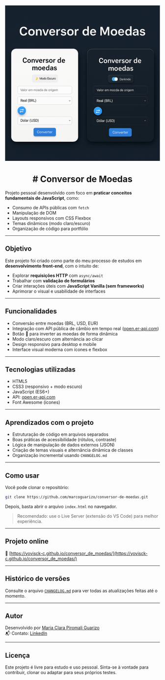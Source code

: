 <p align="center">
  <img src="./capa_projeto.png" alt="Capa do projeto Conversor de Moedas" />
</p>

<h1 align="center"># Conversor de Moedas</h1>

Projeto pessoal desenvolvido com foco em **praticar conceitos fundamentais de JavaScript**, como:

- Consumo de APIs públicas com `fetch`
- Manipulação de DOM
- Layouts responsivos com CSS Flexbox
- Temas dinâmicos (modo claro/escuro)
- Organização de código para portfólio

----------

##  Objetivo

Este projeto foi criado como parte do meu processo de estudos em **desenvolvimento front-end**, com o intuito de:

- Explorar **requisições HTTP** com `async/await`
- Trabalhar com **validação de formulários**
- Criar interações úteis com **JavaScript Vanilla (sem frameworks)**
- Aprimorar o visual e usabilidade de interfaces

----------

##  Funcionalidades

- Conversão entre moedas (BRL, USD, EUR)
- Integração com API pública de câmbio em tempo real ([open.er-api.com](https://www.exchangerate-api.com/))
- Botão 🔁 para inverter as moedas de forma dinâmica
- Modo claro/escuro com alternância ao clicar
- Design responsivo para desktop e mobile
- Interface visual moderna com ícones e flexbox

----------

##  Tecnologias utilizadas

- HTML5
- CSS3 (responsivo + modo escuro)
- JavaScript (ES6+)
- API: [open.er-api.com](https://www.exchangerate-api.com/)
- Font Awesome (ícones)

----------

##  Aprendizados com o projeto

- Estruturação de código em arquivos separados
- Boas práticas de acessibilidade (rótulos, contraste)
- Lógica de manipulação de dados externos (JSON)
- Criação de temas visuais e alternância dinâmica de classes
- Organização incremental usando `CHANGELOG.md`

----------

##  Como usar

Você pode clonar o repositório:

```bash
git clone https://github.com/marcoguarizo/conversor-de-moedas.git
```

Depois, basta abrir o arquivo `index.html` no navegador.

>  Recomendado: use o Live Server (extensão do VS Code) para melhor experiência.

----------

##  Projeto online

🔗 [https://yovisck-c.github.io/conversor_de_moedas/](https://yovisck-c.github.io/conversor_de_moedas/)

----------

##  Histórico de versões

Consulte o arquivo [`CHANGELOG.md`](./CHANGELOG.md) para ver todas as atualizações feitas até o momento.

----------

##  Autor

Desenvolvido por [Maria Clara Piromali Guarizo](https://github.com/yovisck-c)\
📬 Contato: [LinkedIn](https://www.linkedin.com/in/maria-clara-piromali-guarizo-6b8a21357/)

----------

##  Licença

Este projeto é livre para estudo e uso pessoal. Sinta-se à vontade para contribuir, clonar ou adaptar para seus próprios testes.

